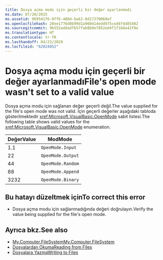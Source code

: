 ```yaml
---
title: Dosya açma modu için geçerli bir değer ayarlanmadı
ms.date: 07/20/2015
ms.assetid: 969541f6-9ff6-4804-ba61-0d17370060ef
ms.openlocfilehash: 28ee1776d0b99d1a960414edd975ced4f4d85402
ms.sourcegitcommit: 9b552addadfb57fab0b9e7852ed4f1f1b8a42f8e
ms.translationtype: HT
ms.contentlocale: tr-TR
ms.lasthandoff: 04/23/2019
ms.locfileid: "62024852"
---
```

# <a name="files-open-mode-wasnt-set-to-a-valid-value"></a><span data-ttu-id="1dfa8-102">Dosya açma modu için geçerli bir değer ayarlanmadı</span><span class="sxs-lookup"><span data-stu-id="1dfa8-102">File's open mode wasn't set to a valid value</span></span>
<span data-ttu-id="1dfa8-103">Dosya açma modu için sağlanan değer geçerli değil.</span><span class="sxs-lookup"><span data-stu-id="1dfa8-103">The value supplied for the file's open mode was not valid.</span></span> <span data-ttu-id="1dfa8-104">İçin geçerli değerler aşağıdaki tabloda gösterilmektedir <xref:Microsoft.VisualBasic.OpenMode> sabit listesi.</span><span class="sxs-lookup"><span data-stu-id="1dfa8-104">The following table shows valid values for the <xref:Microsoft.VisualBasic.OpenMode> enumeration.</span></span>  
  
|<span data-ttu-id="1dfa8-105">Değer</span><span class="sxs-lookup"><span data-stu-id="1dfa8-105">Value</span></span>|<span data-ttu-id="1dfa8-106">Mod</span><span class="sxs-lookup"><span data-stu-id="1dfa8-106">Mode</span></span>|  
|-----------|----------|  
|<span data-ttu-id="1dfa8-107">1.</span><span class="sxs-lookup"><span data-stu-id="1dfa8-107">1</span></span>|`OpenMode.Input`|  
|<span data-ttu-id="1dfa8-108">2</span><span class="sxs-lookup"><span data-stu-id="1dfa8-108">2</span></span>|`OpenMode.Output`|  
|<span data-ttu-id="1dfa8-109">4</span><span class="sxs-lookup"><span data-stu-id="1dfa8-109">4</span></span>|`OpenMode.Random`|  
|<span data-ttu-id="1dfa8-110">8</span><span class="sxs-lookup"><span data-stu-id="1dfa8-110">8</span></span>|`OpenMode.Append`|  
|<span data-ttu-id="1dfa8-111">32</span><span class="sxs-lookup"><span data-stu-id="1dfa8-111">32</span></span>|`OpenMode.Binary`|  
  
## <a name="to-correct-this-error"></a><span data-ttu-id="1dfa8-112">Bu hatayı düzeltmek için</span><span class="sxs-lookup"><span data-stu-id="1dfa8-112">To correct this error</span></span>  
  
- <span data-ttu-id="1dfa8-113">Dosya açma modu için sağlanmadığında değeri doğrulayın.</span><span class="sxs-lookup"><span data-stu-id="1dfa8-113">Verify the value being supplied for the file's open mode.</span></span>  
  
## <a name="see-also"></a><span data-ttu-id="1dfa8-114">Ayrıca bkz.</span><span class="sxs-lookup"><span data-stu-id="1dfa8-114">See also</span></span>

- [<span data-ttu-id="1dfa8-115">My.Computer.FileSystem</span><span class="sxs-lookup"><span data-stu-id="1dfa8-115">My.Computer.FileSystem</span></span>](xref:Microsoft.VisualBasic.FileIO.FileSystem)
- [<span data-ttu-id="1dfa8-116">Dosyalardan Okuma</span><span class="sxs-lookup"><span data-stu-id="1dfa8-116">Reading from Files</span></span>](../../visual-basic/developing-apps/programming/drives-directories-files/reading-from-files.md)
- [<span data-ttu-id="1dfa8-117">Dosyalara Yazma</span><span class="sxs-lookup"><span data-stu-id="1dfa8-117">Writing to Files</span></span>](../../visual-basic/developing-apps/programming/drives-directories-files/writing-to-files.md)
